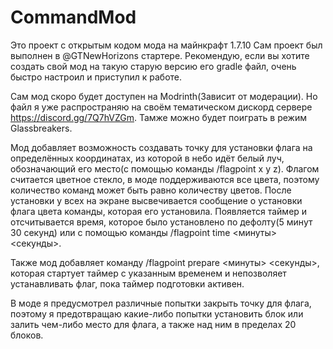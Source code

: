 # CommandMod
Это проект с открытым кодом мода на майнкрафт 1.7.10
Сам проект был выполнен в @GTNewHorizons стартере.
Рекомендую, если вы хотите создать свой мод на такую старую версию его gradle файл, очень быстро настроил и приступил к работе.

Сам мод скоро будет доступен на Modrinth(Зависит от модерации). Но файл я уже распространяю на своём тематическом дискорд сервере https://discord.gg/7Q7hVZGm.
Тамже можно будет поиграть в режим Glassbreakers.

Мод добавляет возможность создавать точку для установки флага на определённых координатах, из которой в небо идёт белый луч, обозначающий его место(с помощью команды /flagpoint x y z). Флагом считается цветное стекло, в моде поддерживаются все цвета, поэтому количество команд может быть равно количеству цветов. После установки у всех на экране высвечивается сообщение о установки флага цвета команды, которая его установила. Появляется таймер и отсчитывается время, которое было установлено по дефолту(5 минут 30 секунд) или с помощью команды /flagpoint time <минуты> <секунды>. 

Также мод добавляет команду /flagpoint prepare <минуты> <секунды>, которая стартует таймер с указанным временем и непозволяет устанавливать флаг, пока таймер подготовки активен.

В моде я предусмотрел различные попытки закрыть точку для флага, поэтому я предотвращаю какие-либо попытки установить блок или залить чем-либо место для флага, а также над ним в пределах 20 блоков.


